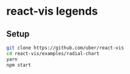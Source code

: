 react-vis legends
=================

## Setup
```bash
git clone https://github.com/uber/react-vis
cd react-vis/examples/radial-chart
yarn
npm start
```
